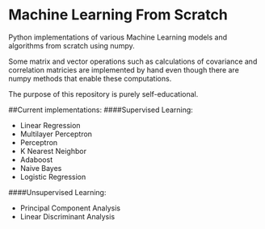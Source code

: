 # Machine Learning From Scratch

Python implementations of various Machine Learning models and algorithms from scratch using numpy.

Some matrix and vector operations such as calculations of covariance and correlation matricies are
implemented by hand even though there are numpy methods that enable these computations. 

The purpose of this repository is purely self-educational.

##Current implementations:
####Supervised Learning:
- Linear Regression
- Multilayer Perceptron
- Perceptron
- K Nearest Neighbor
- Adaboost
- Naive Bayes
- Logistic Regression

####Unsupervised Learning:
- Principal Component Analysis
- Linear Discriminant Analysis
